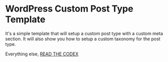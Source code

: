 WordPress Custom Post Type Template
===============================
It's a simple template that will setup a custom post type with a custom meta section. It will also show you how to setup a custom taxonomy for the post type.

Everything else, [READ THE CODEX](http://codex.wordpress.org/Post_Types)